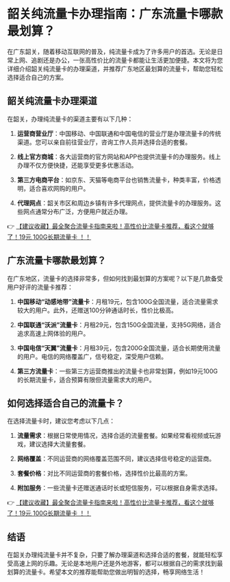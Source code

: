 # 韶关纯流量卡办理指南：广东流量卡哪款最划算？

在广东韶关，随着移动互联网的普及，纯流量卡成为了许多用户的首选。无论是日常上网、追剧还是办公，一张高性价比的流量卡都能让生活更加便捷。本文将为您详细介绍韶关纯流量卡的办理渠道，并推荐广东地区最划算的流量卡，帮助您轻松选择适合自己的方案。

## 韶关纯流量卡办理渠道

在韶关，办理纯流量卡的渠道主要有以下几种：

1. **运营商营业厅**：中国移动、中国联通和中国电信的营业厅是办理流量卡的传统渠道。您可以亲自前往营业厅，咨询工作人员并选择合适的套餐。

2. **线上官方商城**：各大运营商的官方网站和APP也提供流量卡的办理服务。线上办理不仅方便快捷，还能享受更多优惠活动。

3. **第三方电商平台**：如京东、天猫等电商平台也销售流量卡，种类丰富，价格透明，适合喜欢网购的用户。

4. **代理网点**：韶关市区和周边乡镇有许多代理网点，提供流量卡的办理服务。这些网点通常分布广泛，方便用户就近办理。

👉 [【建议收藏】最全聚合流量卡指南来啦！高性价比流量卡推荐，看这个就够了！19元 100G长期流量卡 ！！](https://bit.ly/Liuliangka)

## 广东流量卡哪款最划算？

在广东地区，流量卡的选择非常多，但如何找到最划算的方案呢？以下是几款备受用户好评的流量卡推荐：

1. **中国移动“动感地带”流量卡**：月租19元，包含100G全国流量，适合流量需求较大的用户。此外，还赠送100分钟通话时长，性价比极高。

2. **中国联通“沃派”流量卡**：月租29元，包含150G全国流量，支持5G网络，适合追求高速上网体验的用户。

3. **中国电信“天翼”流量卡**：月租39元，包含200G全国流量，适合长期使用流量的用户。电信的网络覆盖广，信号稳定，深受用户信赖。

4. **第三方流量卡**：一些第三方运营商推出的流量卡也非常划算，例如19元100G的长期流量卡，适合预算有限但流量需求大的用户。

## 如何选择适合自己的流量卡？

在选择流量卡时，建议您考虑以下几点：

1. **流量需求**：根据日常使用情况，选择合适的流量套餐。如果经常看视频或玩游戏，建议选择大流量套餐。

2. **网络覆盖**：不同运营商的网络覆盖范围不同，建议选择信号稳定的运营商。

3. **套餐价格**：对比不同运营商的套餐价格，选择性价比最高的方案。

4. **附加服务**：一些流量卡还赠送通话时长或短信服务，可以根据自身需求选择。

👉 [【建议收藏】最全聚合流量卡指南来啦！高性价比流量卡推荐，看这个就够了！19元 100G长期流量卡 ！！](https://bit.ly/Liuliangka)

## 结语

在韶关办理纯流量卡并不复杂，只要了解办理渠道和选择合适的套餐，就能轻松享受高速上网的乐趣。无论是本地用户还是外地游客，都可以根据自己的需求找到最划算的流量卡。希望本文的推荐能帮助您做出明智的选择，畅享网络生活！